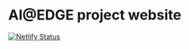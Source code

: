 # AI@EDGE project website

[![Netlify Status](https://api.netlify.com/api/v1/badges/781108c6-ddd6-49ab-a2ec-17aa8eb4b6aa/deploy-status)](https://app.netlify.com/sites/ai-edge/deploys)